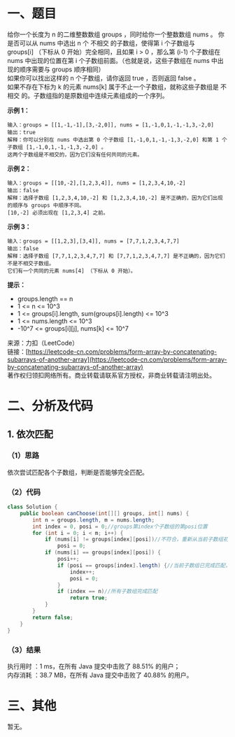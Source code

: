 # 一、题目
给你一个长度为 n 的二维整数数组 groups ，同时给你一个整数数组 nums 。
你是否可以从 nums 中选出 n 个 不相交 的子数组，使得第 i 个子数组与 groups[i] （下标从 0 开始）完全相同，且如果 i > 0 ，那么第 (i-1) 个子数组在 nums 中出现的位置在第 i 个子数组前面。（也就是说，这些子数组在 nums 中出现的顺序需要与 groups 顺序相同）    
如果你可以找出这样的 n 个子数组，请你返回 true ，否则返回 false 。     
如果不存在下标为 k 的元素 nums[k] 属于不止一个子数组，就称这些子数组是 不相交 的。子数组指的是原数组中连续元素组成的一个序列。     
     
**示例 1：**     
```
输入：groups = [[1,-1,-1],[3,-2,0]], nums = [1,-1,0,1,-1,-1,3,-2,0]
输出：true
解释：你可以分别在 nums 中选出第 0 个子数组 [1,-1,0,1,-1,-1,3,-2,0] 和第 1 个子数组 [1,-1,0,1,-1,-1,3,-2,0] 。
这两个子数组是不相交的，因为它们没有任何共同的元素。
```
**示例 2：**    
```
输入：groups = [[10,-2],[1,2,3,4]], nums = [1,2,3,4,10,-2]
输出：false
解释：选择子数组 [1,2,3,4,10,-2] 和 [1,2,3,4,10,-2] 是不正确的，因为它们出现的顺序与 groups 中顺序不同。
[10,-2] 必须出现在 [1,2,3,4] 之前。
```
**示例 3：**    
```
输入：groups = [[1,2,3],[3,4]], nums = [7,7,1,2,3,4,7,7]
输出：false
解释：选择子数组 [7,7,1,2,3,4,7,7] 和 [7,7,1,2,3,4,7,7] 是不正确的，因为它们不是不相交子数组。
它们有一个共同的元素 nums[4] （下标从 0 开始）。
```
**提示：**     
- groups.length == n
- 1 <= n <= 10^3
- 1 <= groups[i].length, sum(groups[i].length) <= 10^3
- 1 <= nums.length <= 10^3
- -10^7 <= groups[i][j], nums[k] <= 10^7
       
来源：力扣（LeetCode）      
链接：[https://leetcode-cn.com/problems/form-array-by-concatenating-subarrays-of-another-array](https://leetcode-cn.com/problems/form-array-by-concatenating-subarrays-of-another-array)     
著作权归领扣网络所有。商业转载请联系官方授权，非商业转载请注明出处。      
# 二、分析及代码    
## 1. 依次匹配
### （1）思路
依次尝试匹配各个子数组，判断是否能够完全匹配。        
### （2）代码
```java
class Solution {
    public boolean canChoose(int[][] groups, int[] nums) {
        int n = groups.length, m = nums.length;
        int index = 0, posi = 0;//groups第index个子数组的第posi位置
        for (int i = 0; i < m; i++) {
            if (nums[i] != groups[index][posi])//不符合，重新从当前子数组初始位置配对
                posi = 0;
            if (nums[i] == groups[index][posi]) {
                posi++;
                if (posi == groups[index].length) {//当前子数组已完成匹配，开始下一子数组
                    index++;
                    posi = 0;
                }
                if (index == n)//所有子数组完成匹配
                    return true;
            }
        }
        return false;
    }
}
```
### （3）结果
执行用时 ：1 ms，在所有 Java 提交中击败了 88.51% 的用户；    
内存消耗 ：38.7 MB，在所有 Java 提交中击败了 40.88% 的用户。      
# 三、其他
暂无。  
